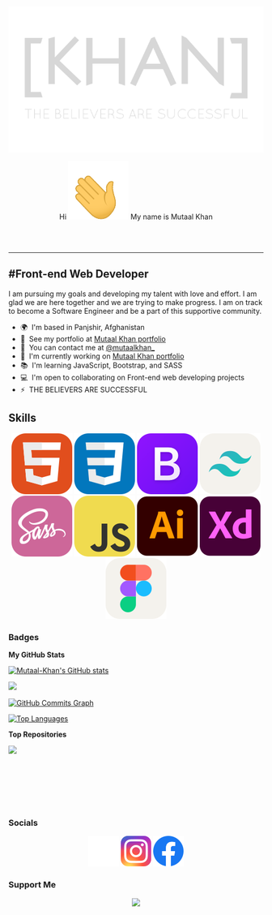 <!--  Bismallah -->
<!--
    [KHAN] header title - ([KHAN]-poster png)
    A transparent banner - position is center
    Link to: Portfolio
-->
[<p align="center"><img alt="[KHAN] Header png" width="auto" src="https://github.com/Mutaal-Khan/Mutaal-Khan/blob/main/src/images/png/readme_header.png" /></p>](https://www.mutaal-khan.github.io/khan-portfolio/)


<p align="center">Hi <img alt="hi gif" width="auto" src="https://github.com/Mutaal-Khan/Mutaal-Khan/blob/main/src/images/gif/hi.gif"/> My name is Mutaal Khan
</p>
<br>
<br>

-----------------------

#Front-end Web Developer
-

I am pursuing my goals and developing my talent with love and effort. I am glad we are here together and we are trying to make progress. I am on track to become a Software Engineer and be a part of this supportive community.

* 🌍  I'm based in Panjshir, Afghanistan
* 👔  See my portfolio at [Mutaal Khan portfolio](http://www.mutaal-khan.github.io/portfolio/)
* 📧  You can contact me at [@mutaalkhan_](http://www.instagram.com/mutaalkhan_)
* 🚀  I'm currently working on [Mutaal Khan portfolio](http://www.mutaal-khan.github.io/khan-portfolio/)
* 📚  I'm learning JavaScript, Bootstrap, and SASS
* 💻  I'm open to collaborating on Front-end web developing projects
* ⚡   THE BELIEVERS ARE SUCCESSFUL

## Skills

<p align="center">
<img alt="[KHAN] Header png" width="auto" src="https://github.com/Mutaal-Khan/Mutaal-Khan/blob/main/src/images/svg/html-new.svg" />
<img alt="[KHAN] Header png" width="auto" src="https://github.com/Mutaal-Khan/Mutaal-Khan/blob/main/src/images/svg/css.svg" />
<img alt="[KHAN] Header png" width="auto" src="https://github.com/Mutaal-Khan/Mutaal-Khan/blob/main/src/images/svg/bootstrap.svg" />
<img alt="[KHAN] Header png" width="auto" src="https://github.com/Mutaal-Khan/Mutaal-Khan/blob/main/src/images/svg/tailwindcss-light.svg" />
<img alt="[KHAN] Header png" width="auto" src="https://github.com/Mutaal-Khan/Mutaal-Khan/blob/main/src/images/svg/sass.svg" />
<img alt="[KHAN] Header png" width="auto" src="https://github.com/Mutaal-Khan/Mutaal-Khan/blob/main/src/images/svg/javascript.svg" />
<img alt="[KHAN] Header png" width="auto" src="https://github.com/Mutaal-Khan/Mutaal-Khan/blob/main/src/images/svg/adobe-illustrator.svg" />
<img alt="[KHAN] Header png" width="auto" src="https://github.com/Mutaal-Khan/Mutaal-Khan/blob/main/src/images/svg/adobe-xd.svg" />
<img alt="[KHAN] Header png" width="auto" src="https://github.com/Mutaal-Khan/Mutaal-Khan/blob/main/src/images/svg/figma-light.svg" />
</p>

### Badges

<b>My GitHub Stats</b>

<a href="http://www.github.com/Mutaal-Khan"><img src="https://github-readme-stats.vercel.app/api?username=Mutaal-Khan&show_icons=true&hide=&count_private=true&title_color=0891b2&text_color=ffffff&icon_color=0891b2&bg_color=1c1917&hide_border=true&show_icons=true" alt="Mutaal-Khan's GitHub stats" /></a>

<a href="http://www.github.com/Mutaal-Khan"><img src="https://github-readme-streak-stats.herokuapp.com/?user=Mutaal-Khan&stroke=ffffff&background=1c1917&ring=0891b2&fire=0891b2&currStreakNum=ffffff&currStreakLabel=0891b2&sideNums=ffffff&sideLabels=ffffff&dates=ffffff&hide_border=true" /></a>

<a href="http://www.github.com/Mutaal-Khan"><img src="https://activity-graph.herokuapp.com/graph?username=Mutaal-Khan&bg_color=1c1917&color=ffffff&line=0891b2&point=ffffff&area_color=1c1917&area=true&hide_border=true&custom_title=GitHub%20Commits%20Graph" alt="GitHub Commits Graph" /></a>

<a href="https://github.com/Mutaal-Khan" align="left"><img src="https://github-readme-stats.vercel.app/api/top-langs/?username=Mutaal-Khan&langs_count=10&title_color=0891b2&text_color=ffffff&icon_color=0891b2&bg_color=1c1917&hide_border=true&locale=en&custom_title=Top%20%Languages" alt="Top Languages" /></a>

<b>Top Repositories</b>

<div width="100%" align="center"><a href="https://github.com/Mutaal-Khan/DivTool" align="left"><img align="left" width="45%" src="https://github-readme-stats.vercel.app/api/pin/?username=Mutaal-Khan&repo=DivTool&title_color=0891b2&text_color=ffffff&icon_color=0891b2&bg_color=1c1917&hide_border=true&locale=en" /></a></div><br /><br /><br /><br /><br /><br /><br />



### Socials

<p align="center"> 
<a href="https://www.threads.net/mutaalkhan_"><img alt="Threads" width="auto" src="https://github.com/Mutaal-Khan/Mutaal-Khan/blob/main/src/images/svg/threads.svg" /></a>
<a href="https://www.threads.net/mutaalkhan_"><img alt="Instagram" width="auto" src="https://github.com/Mutaal-Khan/Mutaal-Khan/blob/main/src/images/svg/instagram.svg" /></a>
<a href="https://www.threads.net/mutaalkhan_"><img alt="Facebook" width="auto" src="https://github.com/Mutaal-Khan/Mutaal-Khan/blob/main/src/images/svg/facebook.svg" /></a>
</p>

### Support Me
<p align="center">
<a href="https://www.buymeacoffee.com/mutaalkhan_"><img src="https://cdn.buymeacoffee.com/buttons/v2/default-yellow.png" width="200" /></a>
</p>
